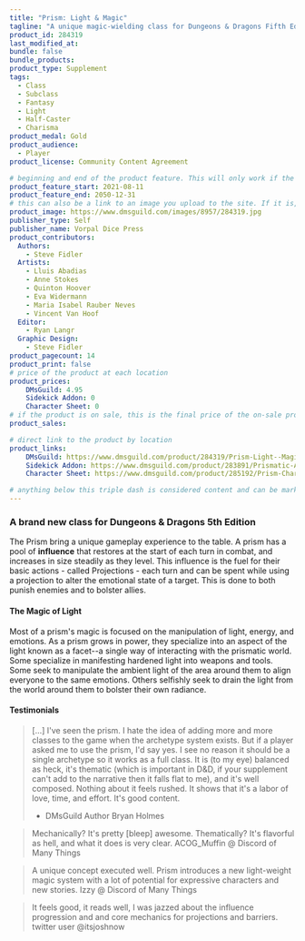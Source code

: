 ```yaml
---
title: "Prism: Light & Magic"
tagline: "A unique magic-wielding class for Dungeons & Dragons Fifth Edition!"
product_id: 284319
last_modified_at:
bundle: false
bundle_products:
product_type: Supplement
tags:
  - Class
  - Subclass
  - Fantasy
  - Light
  - Half-Caster
  - Charisma
product_medal: Gold
product_audience:
  - Player
product_license: Community Content Agreement

# beginning and end of the product feature. This will only work if the site is updated within several weeks of when the feature is supposed to happen. Making a new post counts as updating.
product_feature_start: 2021-08-11
product_feature_end: 2050-12-31
# this can also be a link to an image you upload to the site. If it is, it must start with a "/" or be a full link
product_image: https://www.dmsguild.com/images/8957/284319.jpg
publisher_type: Self
publisher_name: Vorpal Dice Press
product_contributors:
  Authors:
    - Steve Fidler
  Artists:
    - Lluis Abadias
    - Anne Stokes
    - Quinton Hoover
    - Eva Widermann
    - Maria Isabel Rauber Neves
    - Vincent Van Hoof
  Editor:
    - Ryan Langr
  Graphic Design:
    - Steve Fidler
product_pagecount: 14
product_print: false
# price of the product at each location
product_prices:
    DMsGuild: 4.95
    Sidekick Addon: 0
    Character Sheet: 0
# if the product is on sale, this is the final price of the on-sale product for each location that it is on sale. The sales % will be calculated and displayed based on the difference between product_prices and product_sales
product_sales:

# direct link to the product by location
product_links:
    DMsGuild: https://www.dmsguild.com/product/284319/Prism-Light--Magic?affiliate_id=1713687&src=VDPWebsite
    Sidekick Addon: https://www.dmsguild.com/product/283891/Prismatic-Ally-Sidekick?affiliate_id=1713687&src=VDPWebsite
    Character Sheet: https://www.dmsguild.com/product/285192/Prism-Character-Sheet?affiliate_id=1713687&src=VDPWebsite

# anything below this triple dash is considered content and can be markup or html. It should be fully HTML compatible as long as your tags are formatted correctly.
---
```

### A brand new class for Dungeons & Dragons 5th Edition
The Prism bring a unique gameplay experience to the table. A prism has a pool of **influence** that restores at the start of each turn in combat, and increases in size steadily as they level. This influence is the fuel for their basic actions - called Projections - each turn and can be spent while using a projection to alter the emotional state of a target. This is done to both punish enemies and to bolster allies.

#### The Magic of Light
Most of a prism's magic is focused on the manipulation of light, energy, and emotions. As a prism grows in power, they specialize into an aspect of the light known as a facet--a single way of interacting with the prismatic world. Some specialize in manifesting hardened light into weapons and tools. Some seek to manipulate the ambient light of the area around them to align everyone to the same emotions. Others selfishly seek to drain the light from the world around them to bolster their own radiance.

#### Testimonials
> [...] I've seen the prism. I hate the idea of adding more and more classes to the game when the archetype system exists. But if a player asked me to use the prism, I'd say yes. I see no reason it should be a single archetype so it works as a full class. It is (to my eye) balanced as heck, it's thematic (which is important in D&D, if your supplement can't add to the narrative then it falls flat to me), and it's well composed. Nothing about it feels rushed. It shows that it's a labor of love, time, and effort. It's good content.
> - DMsGuild Author Bryan Holmes

> Mechanically? It's pretty [bleep] awesome. Thematically? It's flavorful as hell, and what it does is very clear.
> ACOG_Muffin @ Discord of Many Things

> A unique concept executed well. Prism introduces a new light-weight magic system with a lot of potential for expressive characters and new stories.
> Izzy @ Discord of Many Things

> It feels good, it reads well, I was jazzed about the influence progression and and core mechanics for projections and barriers.
> twitter user @itsjoshnow

